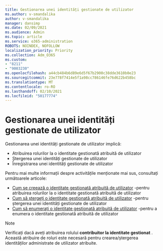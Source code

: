 ```yaml
---
title: Gestionarea unei identități gestionate de utilizator
ms.author: v-smandalika
author: v-smandalika
manager: dansimp
ms.date: 02/09/2021
ms.audience: Admin
ms.topic: article
ms.service: o365-administration
ROBOTS: NOINDEX, NOFOLLOW
localization_priority: Priority
ms.collection: Adm_O365
ms.custom:
- "8211"
- "9003230"
ms.openlocfilehash: a44cb484b6d89e6d5f67b2900c38dde3610b0e23
ms.sourcegitcommit: 23e778f7414e5f1a98cc786146fe76d622b458bc
ms.translationtype: MT
ms.contentlocale: ro-RO
ms.lasthandoff: 02/10/2021
ms.locfileid: "50177774"
---
```

# <a name="manage-a-user-assigned-managed-identity"></a>Gestionarea unei identități gestionate de utilizator

Gestionarea unei identități gestionate de utilizator implică:

- Atribuirea rolurilor la o identitate gestionată atribuită de utilizator
- Ștergerea unei identități gestionate de utilizator
- Înregistrarea unei identități gestionate de utilizator

Pentru mai multe informații despre activitățile menționate mai sus, consultați următoarele articole:

- [Cum se creează o identitate gestionată atribuită de utilizator](https://docs.microsoft.com/azure/active-directory/managed-identities-azure-resources/how-to-manage-ua-identity-portal) -pentru atribuirea rolurilor la o identitate gestionată atribuită de utilizator
- [Cum să ștergeți o identitate gestionată atribuită de utilizator](https://docs.microsoft.com/azure/active-directory/managed-identities-azure-resources/how-to-manage-ua-identity-portal) -pentru ștergerea unei identități gestionate de utilizator
- [Cum să enumerați o identitate gestionată atribuită de utilizator](https://docs.microsoft.com/azure/active-directory/managed-identities-azure-resources/how-to-manage-ua-identity-portal) -pentru a enumera o identitate gestionată atribuită de utilizator

> [!NOTE]
> Verificați dacă aveți atribuirea rolului **contribuitor la identitate gestionat** . Această atribuire de roluri este necesară pentru crearea/ștergerea identităților administrate de utilizator atribuite.
